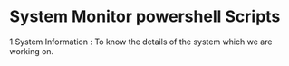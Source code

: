# System Monitor powershell Scripts
1.System Information : To know the details of the system which we are working on.


